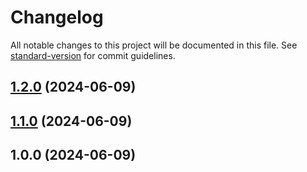 # Changelog

All notable changes to this project will be documented in this file. See [standard-version](https://github.com/conventional-changelog/standard-version) for commit guidelines.

## [1.2.0](https://github.com/ampretia/onvif-mqtt/compare/v1.1.0...v1.2.0) (2024-06-09)

## [1.1.0](https://github.com/ampretia/onvif-mqtt/compare/v1.0.0...v1.1.0) (2024-06-09)

## 1.0.0 (2024-06-09)
